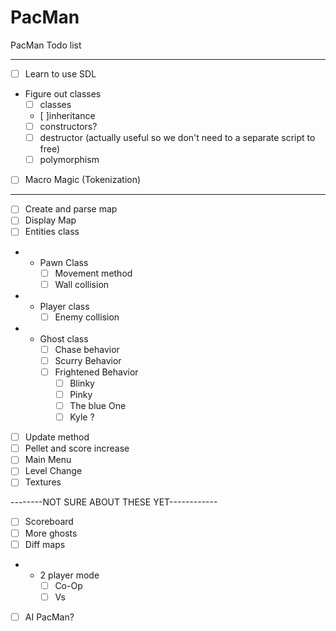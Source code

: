 # PacMan
PacMan Todo list

-------------------------

- [ ] Learn to use SDL
* Figure out classes
    - [ ] classes
    - [ ]inheritance
    - [ ] constructors?
    - [ ] destructor (actually useful so we don't need to a separate script to free)
    - [ ] polymorphism
- [ ] Macro Magic (Tokenization)
-------------------------

- [ ] Create and parse map
- [ ] Display Map
- [ ] Entities class
- * Pawn Class
    - [ ] Movement method
    - [ ] Wall collision
- * Player class
    - [ ] Enemy collision
- * Ghost class
    - [ ] Chase behavior
    - [ ] Scurry Behavior
    - [ ] Frightened Behavior
        - [ ] Blinky
        - [ ] Pinky
        - [ ]  The blue One
        - [ ] Kyle ?
- [ ] Update method
- [ ] Pellet and score increase
- [ ] Main Menu
- [ ] Level Change
- [ ] Textures

--------NOT SURE ABOUT THESE YET------------
- [ ] Scoreboard
- [ ] More ghosts
- [ ] Diff maps
- * 2 player mode
    - [ ] Co-Op
    - [ ] Vs
- [ ] AI PacMan?
